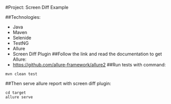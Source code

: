 #Project: Screen Diff Example

##Technologies:
- Java
- Maven
- Selenide
- TestNG
- Allure
- Screen Diff Plugin
##Follow the link and read the documentation to get Allure:
- https://github.com/allure-framework/allure2
##Run tests with command:
```
mvn clean test
```
##Then serve allure report with screen diff plugin:
```
cd target
allure serve
```
